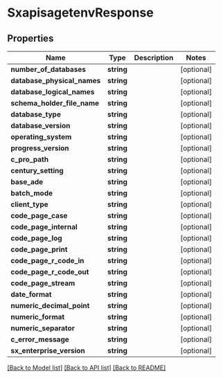 # SxapisagetenvResponse

## Properties
Name | Type | Description | Notes
------------ | ------------- | ------------- | -------------
**number_of_databases** | **string** |  | [optional] 
**database_physical_names** | **string** |  | [optional] 
**database_logical_names** | **string** |  | [optional] 
**schema_holder_file_name** | **string** |  | [optional] 
**database_type** | **string** |  | [optional] 
**database_version** | **string** |  | [optional] 
**operating_system** | **string** |  | [optional] 
**progress_version** | **string** |  | [optional] 
**c_pro_path** | **string** |  | [optional] 
**century_setting** | **string** |  | [optional] 
**base_ade** | **string** |  | [optional] 
**batch_mode** | **string** |  | [optional] 
**client_type** | **string** |  | [optional] 
**code_page_case** | **string** |  | [optional] 
**code_page_internal** | **string** |  | [optional] 
**code_page_log** | **string** |  | [optional] 
**code_page_print** | **string** |  | [optional] 
**code_page_r_code_in** | **string** |  | [optional] 
**code_page_r_code_out** | **string** |  | [optional] 
**code_page_stream** | **string** |  | [optional] 
**date_format** | **string** |  | [optional] 
**numeric_decimal_point** | **string** |  | [optional] 
**numeric_format** | **string** |  | [optional] 
**numeric_separator** | **string** |  | [optional] 
**c_error_message** | **string** |  | [optional] 
**sx_enterprise_version** | **string** |  | [optional] 

[[Back to Model list]](../README.md#documentation-for-models) [[Back to API list]](../README.md#documentation-for-api-endpoints) [[Back to README]](../README.md)


